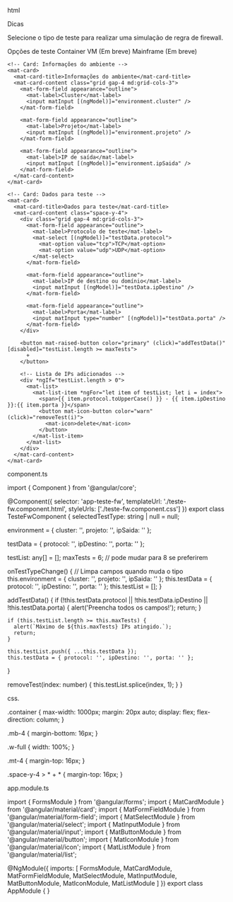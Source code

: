 html

<div class="container">
  <!-- Card de Dicas -->
  <mat-card class="mb-4">
    <mat-card-title>Dicas</mat-card-title>
    <mat-card-content>
      <p>Selecione o tipo de teste para realizar uma simulação de regra de firewall.</p>
    </mat-card-content>
  </mat-card>

  <!-- Dropdown de Opções de Teste -->
  <mat-form-field appearance="outline" class="w-full">
    <mat-label>Opções de teste</mat-label>
    <mat-select [(ngModel)]="selectedTestType" (selectionChange)="onTestTypeChange()">
      <mat-option [value]="'container'">Container</mat-option>
      <mat-option [value]="'vm'" disabled>VM (Em breve)</mat-option>
      <mat-option [value]="'mainframe'" disabled>Mainframe (Em breve)</mat-option>
    </mat-select>
  </mat-form-field>

  <!-- Cards de informações (mostram apenas se tipo de teste for Container) -->
  <div *ngIf="selectedTestType === 'container'" class="mt-4 space-y-4">
    
    <!-- Card: Informações do ambiente -->
    <mat-card>
      <mat-card-title>Informações do ambiente</mat-card-title>
      <mat-card-content class="grid gap-4 md:grid-cols-3">
        <mat-form-field appearance="outline">
          <mat-label>Cluster</mat-label>
          <input matInput [(ngModel)]="environment.cluster" />
        </mat-form-field>

        <mat-form-field appearance="outline">
          <mat-label>Projeto</mat-label>
          <input matInput [(ngModel)]="environment.projeto" />
        </mat-form-field>

        <mat-form-field appearance="outline">
          <mat-label>IP de saída</mat-label>
          <input matInput [(ngModel)]="environment.ipSaida" />
        </mat-form-field>
      </mat-card-content>
    </mat-card>

    <!-- Card: Dados para teste -->
    <mat-card>
      <mat-card-title>Dados para teste</mat-card-title>
      <mat-card-content class="space-y-4">
        <div class="grid gap-4 md:grid-cols-3">
          <mat-form-field appearance="outline">
            <mat-label>Protocolo de teste</mat-label>
            <mat-select [(ngModel)]="testData.protocol">
              <mat-option value="tcp">TCP</mat-option>
              <mat-option value="udp">UDP</mat-option>
            </mat-select>
          </mat-form-field>

          <mat-form-field appearance="outline">
            <mat-label>IP de destino ou domínio</mat-label>
            <input matInput [(ngModel)]="testData.ipDestino" />
          </mat-form-field>

          <mat-form-field appearance="outline">
            <mat-label>Porta</mat-label>
            <input matInput type="number" [(ngModel)]="testData.porta" />
          </mat-form-field>
        </div>

        <button mat-raised-button color="primary" (click)="addTestData()" [disabled]="testList.length >= maxTests">
          +
        </button>

        <!-- Lista de IPs adicionados -->
        <div *ngIf="testList.length > 0">
          <mat-list>
            <mat-list-item *ngFor="let item of testList; let i = index">
              <span>{{ item.protocol.toUpperCase() }} - {{ item.ipDestino }}:{{ item.porta }}</span>
              <button mat-icon-button color="warn" (click)="removeTest(i)">
                <mat-icon>delete</mat-icon>
              </button>
            </mat-list-item>
          </mat-list>
        </div>
      </mat-card-content>
    </mat-card>

  </div>
</div>



component.ts



import { Component } from '@angular/core';

@Component({
  selector: 'app-teste-fw',
  templateUrl: './teste-fw.component.html',
  styleUrls: ['./teste-fw.component.css']
})
export class TesteFwComponent {
  selectedTestType: string | null = null;

  environment = {
    cluster: '',
    projeto: '',
    ipSaida: ''
  };

  testData = {
    protocol: '',
    ipDestino: '',
    porta: ''
  };

  testList: any[] = [];
  maxTests = 6; // pode mudar para 8 se preferirem

  onTestTypeChange() {
    // Limpa campos quando muda o tipo
    this.environment = { cluster: '', projeto: '', ipSaida: '' };
    this.testData = { protocol: '', ipDestino: '', porta: '' };
    this.testList = [];
  }

  addTestData() {
    if (!this.testData.protocol || !this.testData.ipDestino || !this.testData.porta) {
      alert('Preencha todos os campos!');
      return;
    }

    if (this.testList.length >= this.maxTests) {
      alert(`Máximo de ${this.maxTests} IPs atingido.`);
      return;
    }

    this.testList.push({ ...this.testData });
    this.testData = { protocol: '', ipDestino: '', porta: '' };
  }

  removeTest(index: number) {
    this.testList.splice(index, 1);
  }
}


css.


.container {
  max-width: 1000px;
  margin: 20px auto;
  display: flex;
  flex-direction: column;
}

.mb-4 {
  margin-bottom: 16px;
}

.w-full {
  width: 100%;
}

.mt-4 {
  margin-top: 16px;
}

.space-y-4 > * + * {
  margin-top: 16px;
}


app.module.ts

import { FormsModule } from '@angular/forms';
import { MatCardModule } from '@angular/material/card';
import { MatFormFieldModule } from '@angular/material/form-field';
import { MatSelectModule } from '@angular/material/select';
import { MatInputModule } from '@angular/material/input';
import { MatButtonModule } from '@angular/material/button';
import { MatIconModule } from '@angular/material/icon';
import { MatListModule } from '@angular/material/list';

@NgModule({
  imports: [
    FormsModule,
    MatCardModule,
    MatFormFieldModule,
    MatSelectModule,
    MatInputModule,
    MatButtonModule,
    MatIconModule,
    MatListModule
  ]
})
export class AppModule { }



